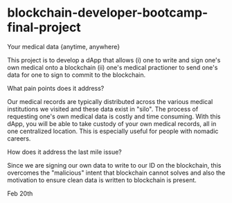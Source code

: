 # blockchain-developer-bootcamp-final-project
Your medical data {anytime, anywhere} 

This project is to develop a dApp that allows (i) one to write and sign one's own medical onto a blockchain (ii) one's medical practioner to send one's data for one to sign to commit to the blockchain.

What pain points does it address?

Our medical records are typically distributed across the various medical institutions we visited and these data exist in "silo".
The process of requesting one's own medical data is costly and time consuming. With this dApp, you will be able to take custody of your own medical records, all in one centralized location. This is especially useful for people with nomadic careers.

How does it address the last mile issue?

Since we are signing our own data to write to our ID on the blockchain, this overcomes the "malicious" intent that blockchain cannot solves and also the motivation to ensure clean data is written to blockchain is present.

Feb 20th


